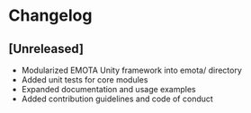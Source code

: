 # Changelog

## [Unreleased]
- Modularized EMOTA Unity framework into emota/ directory
- Added unit tests for core modules
- Expanded documentation and usage examples
- Added contribution guidelines and code of conduct
